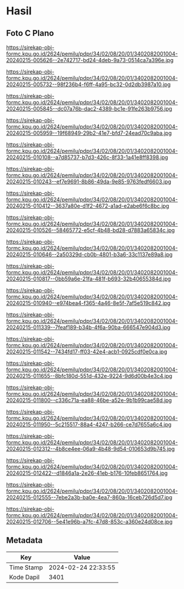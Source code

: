 # Hasil

## Foto C Plano

https://sirekap-obj-formc.kpu.go.id/2624/pemilu/pdpr/34/02/08/20/01/3402082001004-20240215-005626--2e742717-bd24-4deb-9a73-0514ca7a396e.jpg

https://sirekap-obj-formc.kpu.go.id/2624/pemilu/pdpr/34/02/08/20/01/3402082001004-20240215-005732--98f236b4-f6ff-4a95-bc32-0d2db3987a10.jpg

https://sirekap-obj-formc.kpu.go.id/2624/pemilu/pdpr/34/02/08/20/01/3402082001004-20240215-005845--dc07a76b-dac2-4389-bc1e-91fe263b9756.jpg

https://sirekap-obj-formc.kpu.go.id/2624/pemilu/pdpr/34/02/08/20/01/3402082001004-20240215-005959--19f68949-29b2-41e7-bfd7-24ead70c9aba.jpg

https://sirekap-obj-formc.kpu.go.id/2624/pemilu/pdpr/34/02/08/20/01/3402082001004-20240215-010108--a7d85737-b7d3-426c-8f33-1a41e8ff8398.jpg

https://sirekap-obj-formc.kpu.go.id/2624/pemilu/pdpr/34/02/08/20/01/3402082001004-20240215-010243--ef7e9691-8b86-49da-9e85-9763fedf6603.jpg

https://sirekap-obj-formc.kpu.go.id/2624/pemilu/pdpr/34/02/08/20/01/3402082001004-20240215-010412--3637a80e-d1f2-4672-a1ad-e2abe6f6c8bc.jpg

https://sirekap-obj-formc.kpu.go.id/2624/pemilu/pdpr/34/02/08/20/01/3402082001004-20240215-010526--58465772-e5cf-4b48-bd28-d7883a65834c.jpg

https://sirekap-obj-formc.kpu.go.id/2624/pemilu/pdpr/34/02/08/20/01/3402082001004-20240215-010646--2a50329d-cb0b-4801-b3a6-33c1137e89a8.jpg

https://sirekap-obj-formc.kpu.go.id/2624/pemilu/pdpr/34/02/08/20/01/3402082001004-20240215-010817--0bb59a6e-21fa-481f-b693-32b40655384d.jpg

https://sirekap-obj-formc.kpu.go.id/2624/pemilu/pdpr/34/02/08/20/01/3402082001004-20240215-010940--e974bea4-f365-4a46-8e5f-7af5e519c842.jpg

https://sirekap-obj-formc.kpu.go.id/2624/pemilu/pdpr/34/02/08/20/01/3402082001004-20240215-011339--7feaf189-b34b-4f6a-90ba-666547e904d3.jpg

https://sirekap-obj-formc.kpu.go.id/2624/pemilu/pdpr/34/02/08/20/01/3402082001004-20240215-011542--7434fd17-ff03-42e4-acb1-0925cdf0e0ca.jpg

https://sirekap-obj-formc.kpu.go.id/2624/pemilu/pdpr/34/02/08/20/01/3402082001004-20240215-011655--8bfc180d-551d-432e-9224-9d6d00b4e3c4.jpg

https://sirekap-obj-formc.kpu.go.id/2624/pemilu/pdpr/34/02/08/20/01/3402082001004-20240215-011800--c336c71a-ea88-46be-a52e-9b1b99cae58d.jpg

https://sirekap-obj-formc.kpu.go.id/2624/pemilu/pdpr/34/02/08/20/01/3402082001004-20240215-011950--5c215517-88a4-4247-b266-ce7d7655a6c4.jpg

https://sirekap-obj-formc.kpu.go.id/2624/pemilu/pdpr/34/02/08/20/01/3402082001004-20240215-012312--4b8ce4ee-06a9-4b48-9d54-010653d9b745.jpg

https://sirekap-obj-formc.kpu.go.id/2624/pemilu/pdpr/34/02/08/20/01/3402082001004-20240215-012422--d1846a1a-2e26-41eb-b176-10feb8651764.jpg

https://sirekap-obj-formc.kpu.go.id/2624/pemilu/pdpr/34/02/08/20/01/3402082001004-20240215-012555--7ebe2a3b-ba0e-4ea7-860a-16ceb726d5d7.jpg

https://sirekap-obj-formc.kpu.go.id/2624/pemilu/pdpr/34/02/08/20/01/3402082001004-20240215-012706--5e41e96b-a7fc-47d8-853c-a360e24d08ce.jpg


## Metadata

| Key        | Value               |
| ---------- | ------------------- |
| Time Stamp | 2024-02-24 22:33:55 |
| Kode Dapil | 3401                |



